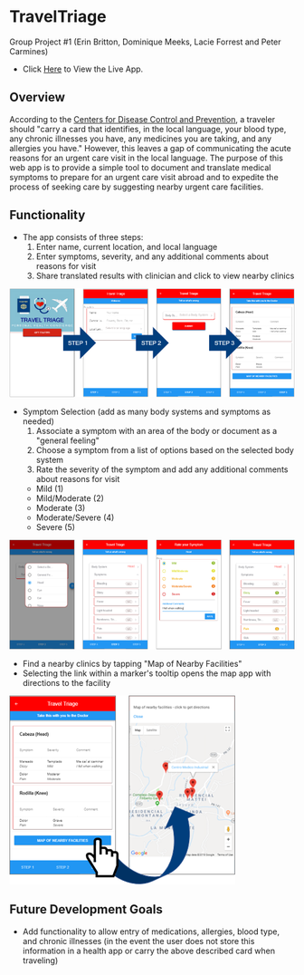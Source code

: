 # TravelTriage
Group Project #1 (Erin Britton, Dominique Meeks, Lacie Forrest and Peter Carmines)

* Click [Here](https://dmeeks91.github.io/TravelTriage/) to View the Live App.

## Overview
According to the [Centers for Disease Control and Prevention], a traveler should "carry a card that identifies, in the local language, your blood type, any chronic illnesses you have, any medicines you are taking, and any allergies you have." However, this leaves a gap of communicating the acute reasons for an urgent care visit in the local language. The purpose of this web app is to provide a simple tool to document and translate medical symptoms to prepare for an urgent care visit abroad and to expedite the process of seeking care by suggesting nearby urgent care facilities. 

## Functionality
* The app consists of three steps:
  1. Enter name, current location, and local language 
  2. Enter symptoms, severity, and any additional comments about reasons for visit
  3. Share translated results with clinician and click to view nearby clinics

![App Steps](www/assets/images/Steps.png)

* Symptom Selection (add as many body systems and symptoms as needed)
  1. Associate a symptom with an area of the body or document as a "general feeling"
  2. Choose a symptom from a list of options based on the selected body system  
  3. Rate the severity of the symptom and add any additional comments about reasons for visit
    - Mild (1)
    - Mild/Moderate (2)
    - Moderate (3)
    - Moderate/Severe (4)
    - Severe (5)

![Symptom Steps](www/assets/images/Symptom.png)

* Find a nearby clinics by tapping "Map of Nearby Facilities"
* Selecting the link within a marker's tooltip opens the map app with directions to the facility

![Map Steps](www/assets/images/Map.png)

## Future Development Goals

* Add functionality to allow entry of medications, allergies, blood type, and chronic illnesses (in the event the user does not store this information in a health app or carry the above described card when traveling)

[Centers for Disease Control and Prevention]: https://wwwnc.cdc.gov/travel/page/getting-health-care-abroad
